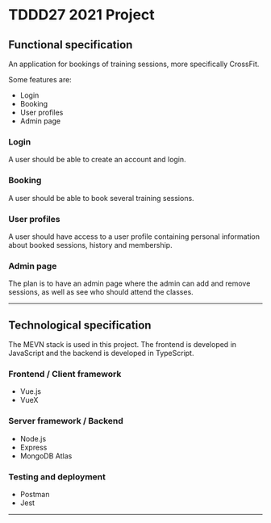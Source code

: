 # TDDD27 2021 Project

## Functional specification
An application for bookings of training sessions, more specifically CrossFit. 

Some features are:
- Login
- Booking
- User profiles
- Admin page

### Login
A user should be able to create an account and login.

### Booking
A user should be able to book several training sessions.

### User profiles
A user should have access to a user profile containing personal information about booked sessions, history and membership.

### Admin page
The plan is to have an admin page where the admin can add and remove sessions, as well as see who should attend the classes.

***

## Technological specification
The MEVN stack is used in this project. The frontend is developed in JavaScript and the backend is developed in TypeScript.

### Frontend / Client framework
- Vue.js
- VueX

### Server framework / Backend
- Node.js
- Express
- MongoDB Atlas

### Testing and deployment
- Postman
- Jest

***
